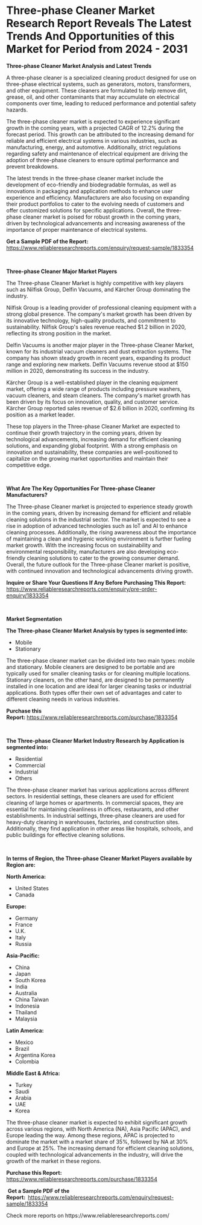 <p><h1>Three-phase Cleaner Market Research Report Reveals The Latest Trends And Opportunities of this Market for Period from 2024 - 2031</h1></p><p><strong>Three-phase Cleaner Market Analysis and Latest Trends</strong></p>
<p><p>A three-phase cleaner is a specialized cleaning product designed for use on three-phase electrical systems, such as generators, motors, transformers, and other equipment. These cleaners are formulated to help remove dirt, grease, oil, and other contaminants that may accumulate on electrical components over time, leading to reduced performance and potential safety hazards.</p><p>The three-phase cleaner market is expected to experience significant growth in the coming years, with a projected CAGR of 12.2% during the forecast period. This growth can be attributed to the increasing demand for reliable and efficient electrical systems in various industries, such as manufacturing, energy, and automotive. Additionally, strict regulations regarding safety and maintenance of electrical equipment are driving the adoption of three-phase cleaners to ensure optimal performance and prevent breakdowns.</p><p>The latest trends in the three-phase cleaner market include the development of eco-friendly and biodegradable formulas, as well as innovations in packaging and application methods to enhance user experience and efficiency. Manufacturers are also focusing on expanding their product portfolios to cater to the evolving needs of customers and offer customized solutions for specific applications. Overall, the three-phase cleaner market is poised for robust growth in the coming years, driven by technological advancements and increasing awareness of the importance of proper maintenance of electrical systems.</p></p>
<p><strong>Get a Sample PDF of the Report:&nbsp;</strong> <a href="https://www.reliableresearchreports.com/enquiry/request-sample/1833354">https://www.reliableresearchreports.com/enquiry/request-sample/1833354</a></p>
<p>&nbsp;</p>
<p><strong>Three-phase Cleaner Major Market Players</strong></p>
<p><p>The Three-phase Cleaner Market is highly competitive with key players such as Nilfisk Group, Delfin Vacuums, and Kärcher Group dominating the industry. </p><p>Nilfisk Group is a leading provider of professional cleaning equipment with a strong global presence. The company's market growth has been driven by its innovative technology, high-quality products, and commitment to sustainability. Nilfisk Group's sales revenue reached $1.2 billion in 2020, reflecting its strong position in the market.</p><p>Delfin Vacuums is another major player in the Three-phase Cleaner Market, known for its industrial vacuum cleaners and dust extraction systems. The company has shown steady growth in recent years, expanding its product range and exploring new markets. Delfin Vacuums revenue stood at $150 million in 2020, demonstrating its success in the industry.</p><p>Kärcher Group is a well-established player in the cleaning equipment market, offering a wide range of products including pressure washers, vacuum cleaners, and steam cleaners. The company's market growth has been driven by its focus on innovation, quality, and customer service. Kärcher Group reported sales revenue of $2.6 billion in 2020, confirming its position as a market leader.</p><p>These top players in the Three-phase Cleaner Market are expected to continue their growth trajectory in the coming years, driven by technological advancements, increasing demand for efficient cleaning solutions, and expanding global footprint. With a strong emphasis on innovation and sustainability, these companies are well-positioned to capitalize on the growing market opportunities and maintain their competitive edge.</p></p>
<p>&nbsp;</p>
<p><strong>What Are The Key Opportunities For Three-phase Cleaner Manufacturers?</strong></p>
<p><p>The Three-phase Cleaner market is projected to experience steady growth in the coming years, driven by increasing demand for efficient and reliable cleaning solutions in the industrial sector. The market is expected to see a rise in adoption of advanced technologies such as IoT and AI to enhance cleaning processes. Additionally, the rising awareness about the importance of maintaining a clean and hygienic working environment is further fueling market growth. With the increasing focus on sustainability and environmental responsibility, manufacturers are also developing eco-friendly cleaning solutions to cater to the growing consumer demand. Overall, the future outlook for the Three-phase Cleaner market is positive, with continued innovation and technological advancements driving growth.</p></p>
<p><strong>Inquire or Share Your Questions If Any Before Purchasing This Report:</strong> <a href="https://www.reliableresearchreports.com/enquiry/pre-order-enquiry/1833354">https://www.reliableresearchreports.com/enquiry/pre-order-enquiry/1833354</a></p>
<p>&nbsp;</p>
<p><strong>Market Segmentation</strong></p>
<p><strong>The Three-phase Cleaner Market Analysis by types is segmented into:</strong></p>
<p><ul><li>Mobile</li><li>Stationary</li></ul></p>
<p><p>The three-phase cleaner market can be divided into two main types: mobile and stationary. Mobile cleaners are designed to be portable and are typically used for smaller cleaning tasks or for cleaning multiple locations. Stationary cleaners, on the other hand, are designed to be permanently installed in one location and are ideal for larger cleaning tasks or industrial applications. Both types offer their own set of advantages and cater to different cleaning needs in various industries.</p></p>
<p><strong>Purchase this Report:&nbsp;</strong><a href="https://www.reliableresearchreports.com/purchase/1833354">https://www.reliableresearchreports.com/purchase/1833354</a></p>
<p>&nbsp;</p>
<p><strong>The Three-phase Cleaner Market Industry Research by Application is segmented into:</strong></p>
<p><ul><li>Residential</li><li>Commercial</li><li>Industrial</li><li>Others</li></ul></p>
<p><p>The three-phase cleaner market has various applications across different sectors. In residential settings, these cleaners are used for efficient cleaning of large homes or apartments. In commercial spaces, they are essential for maintaining cleanliness in offices, restaurants, and other establishments. In industrial settings, three-phase cleaners are used for heavy-duty cleaning in warehouses, factories, and construction sites. Additionally, they find application in other areas like hospitals, schools, and public buildings for effective cleaning solutions.</p></p>
<p>&nbsp;</p>
<p><strong>In terms of Region, the Three-phase Cleaner Market Players available by Region are:</strong></p>
<p>
    <p> <strong> North America: </strong>
        <ul>
            <li>United States</li>
            <li>Canada</li>
        </ul>
        </p> 
    <p> <strong> Europe: </strong>
        <ul>
            <li>Germany</li>
            <li>France</li>
            <li>U.K.</li>
            <li>Italy</li>
            <li>Russia</li>
        </ul>
        </p> 
    <p> <strong> Asia-Pacific: </strong>
        <ul>
            <li>China</li>
            <li>Japan</li>
            <li>South Korea</li>
            <li>India</li>
            <li>Australia</li>
            <li>China Taiwan</li>
            <li>Indonesia</li>
            <li>Thailand</li>
            <li>Malaysia</li>
        </ul>
        </p> 
    <p> <strong> Latin America: </strong>
        <ul>
            <li>Mexico</li>
            <li>Brazil</li>
            <li>Argentina Korea</li>
            <li>Colombia</li>
        </ul>
        </p> 
    <p> <strong> Middle East & Africa: </strong>
        <ul>
            <li>Turkey</li>
            <li>Saudi</li>
            <li>Arabia</li>
            <li>UAE</li>
            <li>Korea</li>
        </ul>
    </p>
    </p>
<p><p>The three-phase cleaner market is expected to exhibit significant growth across various regions, with North America (NA), Asia Pacific (APAC), and Europe leading the way. Among these regions, APAC is projected to dominate the market with a market share of 35%, followed by NA at 30% and Europe at 25%. The increasing demand for efficient cleaning solutions, coupled with technological advancements in the industry, will drive the growth of the market in these regions.</p></p>
<p><strong>Purchase this Report: </strong><a href="https://www.reliableresearchreports.com/purchase/1833354">https://www.reliableresearchreports.com/purchase/1833354</a></p>
<p>&nbsp;<strong>Get a Sample PDF of the Report:&nbsp;&nbsp;</strong><a href="https://www.reliableresearchreports.com/enquiry/request-sample/1833354">https://www.reliableresearchreports.com/enquiry/request-sample/1833354</a></p>
<p><strong></strong></p>
<p>Check more reports on https://www.reliableresearchreports.com/</p>